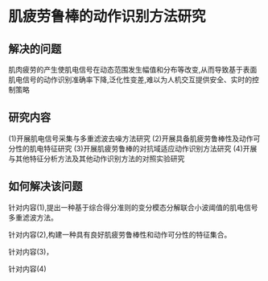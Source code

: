 # 肌疲劳鲁棒的动作识别方法研究
## 解决的问题
肌肉疲劳的产生使肌电信号在动态范围发生幅值和分布等改变,从而导致基于表面肌电信号的动作识别准确率下降,泛化性变差,难以为人机交互提供安全、实时的控制策略
## 研究内容
(1)开展肌电信号采集与多重滤波去噪方法研究
(2)开展具备肌疲劳鲁棒性及动作可分性的肌电特征研究
(3)开展肌疲劳鲁棒的对抗域适应动作识别方法研究
(4)开展与其他特征分析方法及其他动作识别方法的对照实验研究
## 如何解决该问题
针对内容(1),提出一种基于综合得分准则的变分模态分解联合小波阈值的肌电信号多重滤波方法。

针对内容(2),构建一种具有良好肌疲劳鲁棒性和动作可分性的特征集合。

针对内容(3)，

针对内容(4)
